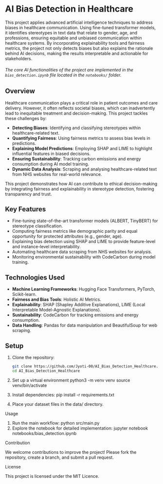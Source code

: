 # AI Bias Detection in Healthcare

This project applies advanced artificial intelligence techniques to address biases in healthcare communication. Using fine-tuned transformer models, it identifies stereotypes in text data that relate to gender, age, and professions, ensuring equitable and unbiased communication within healthcare systems. By incorporating explainability tools and fairness metrics, the project not only detects biases but also explains the rationale behind AI decisions, making the results interpretable and actionable for stakeholders.

###### The core AI functionalities of the project are implemented in the `bias_detection.ipynb` file located in the `notebooks/` folder.

## Overview

Healthcare communication plays a critical role in patient outcomes and care delivery. However, it often reflects societal biases, which can inadvertently lead to inequitable treatment and decision-making. This project tackles these challenges by:
- **Detecting Biases**: Identifying and classifying stereotypes within healthcare-related text.
- **Quantifying Fairness**: Using fairness metrics to assess bias levels in predictions.
- **Explaining Model Predictions**: Employing SHAP and LIME to highlight influential features in biased decisions.
- **Ensuring Sustainability**: Tracking carbon emissions and energy consumption during AI model training.
- **Dynamic Data Analysis**: Scraping and analysing healthcare-related text from NHS websites for real-world relevance.

This project demonstrates how AI can contribute to ethical decision-making by integrating fairness and explainability in stereotype detection, fostering transparency and trust.

## Key Features

- Fine-tuning state-of-the-art transformer models (ALBERT, TinyBERT) for stereotype classification.
- Computing fairness metrics like demographic parity and equal opportunity for protected attributes (e.g., gender, age).
- Explaining bias detection using SHAP and LIME to provide feature-level and instance-level interpretability.
- Automating healthcare data scraping from NHS websites for analysis.
- Monitoring environmental sustainability with CodeCarbon during model training.

## Technologies Used

- **Machine Learning Frameworks**: Hugging Face Transformers, PyTorch, Scikit-learn.
- **Fairness and Bias Tools**: Holistic AI Metrics.
- **Explainability**: SHAP (Shapley Additive Explanations), LIME (Local Interpretable Model-Agnostic Explanations).
- **Sustainability**: CodeCarbon for tracking emissions and energy consumption.
- **Data Handling**: Pandas for data manipulation and BeautifulSoup for web scraping.


## Setup

1. Clone the repository:
   ```bash
   git clone https://github.com/Jyoti-00/AI_Bias_Detection_Healthcare.git
   cd AI_Bias_Detection_Healthcare

2. Set up a virtual environment
python3 -m venv venv
source venv/bin/activate

3. Install dependencies:
pip install -r requirements.txt

4. Place your dataset files in the data/ directory.

Usage

1. Run the main workflow:
python src/main.py
2. Explore the notebook for detailed implementation:
jupyter notebook notebooks/bias_detection.ipynb

Contribution

We welcome contributions to improve the project! Please fork the repository, create a branch, and submit a pull request.

License

This project is licensed under the MIT Licence.